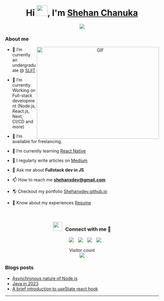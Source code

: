 

<h1 align="center">Hi </b><img src="https://media.giphy.com/media/hvRJCLFzcasrR4ia7z/giphy.gif" width="35">, I'm <a href="https://100rabhcsmc.github.io/Me.io/" target="blank">
Shehan Chanuka</a></h1>
<p align="center">
  <a href="https://github.com/DenverCoder1/readme-typing-svg"><img src="https://readme-typing-svg.herokuapp.com?font=Time+New+Roman&color=cyan&size=25&center=true&vCenter=true&width=600&height=100&lines=Hello+and+welcome+to+my+GitHub;Self-taught+software+Developer,;Computer+Science+Student,;Active+Learner/Researcher,;Love+to+learn+new+stuff.."></a>
</p>


### About me

<a target="_blank" align="center">
  <img align="right" top="500" height="300" width="400" alt="GIF" src="https://media.giphy.com/media/SWoSkN6DxTszqIKEqv/giphy.gif">
</a>

- 🔭 I’m currently an undergraduate @ <a href="https://www.sliit.lk/" target="_blank">SLIIT</a>

- 🌱 I’m currently Working on Full-stack development (Node.js, React.js, Next, CI/CD and more)

- 🤝 I’m available for freelancing.

- 🌱 I’m currently learning <a href="https://reactnative.dev/" target="_blank">React Native</a>

- 📝 I regularly write articles on <a href="https://medium.com/@shehanxdev" target="_blank"> Medium<a/>

- 💬 Ask me about **Fullstack dev in JS**

- 📫 How to reach me **shehanxdev@gmail.com**

- 🌎 Checkout my portfolio <a href="https://shehanxdev.github.io/">Shehanxdev.github.io</a>

- 📄 Know about my experiences <a href="https://github.com/shehanxdev/shehanxdev/blob/main/Shehan%20Chanuka%20Resume.pdf" target="_blank">Resume</a>
<br/>
<h3 align="center" > <img src="https://media.giphy.com/media/iY8CRBdQXODJSCERIr/giphy.gif" width="30" height="30" style="margin-right: 10px;">Connect with me 🤝 </h3>

<p align="center">

 <div align="center"  class="icons-social" style="margin-left: 10px;">
        <a style="margin-left: 10px;"  target="_blank" href="https://www.linkedin.com/in/shehan-chanuka-dev/">
			<img src="https://img.icons8.com/doodle/40/000000/linkedin--v2.png"></a>
        <a style="margin-left: 10px;" target="_blank" href="https://github.com/shehanxdev">
		<img src="https://img.icons8.com/doodle/40/000000/github--v1.png"></a>
		<a style="margin-left: 10px;" target="_blank" href="https://stackoverflow.com/users/13288513/shehan-chanuka">
				<img src="https://img.icons8.com/external-tal-revivo-color-tal-revivo/40/000000/external-stack-overflow-is-a-question-and-answer-site-for-professional-logo-color-tal-revivo.png"></a>
		<a style="margin-left: 10px;" target="_blank" href="https://twitter.com/shehanxdev">
			<img src="https://img.icons8.com/doodle/1x/twitter-squared--v2.png" ></a>
</div>

</p>
<p align="center"> 
  Visitor count<br>
  <img src="https://profile-counter.glitch.me/shehanxdev/count.svg" />
</p>

### Blogs posts



<!-- BLOG-POST-LIST:START -->

<ul>
<li ><a href="https://medium.com/@shehanxdev/asynchronous-and-non-blocking-nature-of-node-js-3b50416670" target="_blank">Asynchronous nature of Node.js</a></li>
<li><a href="https://medium.com/@shehanxdev/java-in-2023-41e7729a9457" target="_blank">Java in 2023</a></li>
<li><a href="https://medium.com/@shehanxdev/a-brief-introduction-to-usestate-react-hook-910659c5cc24" target="_blank">A brief introduction to useState react hook</a></li>
</ul>
<!-- BLOG-POST-LIST:END -->

---

